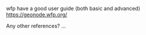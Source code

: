 
wfp have a good user guide (both basic and advanced)
https://geonode.wfp.org/

Any other references?
...
